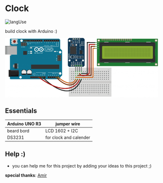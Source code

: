# Clock
![langUse](https://img.shields.io/github/languages/top/mehranalam/clock)

build clock with Arduino :)

<p align="center">
  <img src ="https://raw.githubusercontent.com/Mehranalam/Clock/main/Clock-Shamatik.png">
</p>

## Essentials

| Arduino UNO R3 | jumper wire |
| ------------- | ------------- |
| beard bord | LCD 1602 + I2C |
| DS3231 | for clock and calender |

## Help :)

- you can help me for this project by adding your ideas to this project ;)


**special thanks**: [Amir](https://github.com/BlackIQ)
